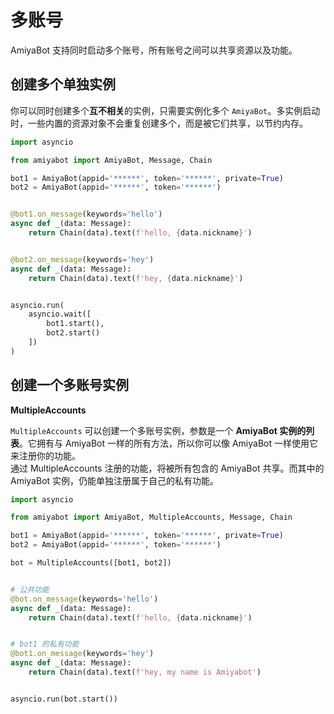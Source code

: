 # 多账号

AmiyaBot 支持同时启动多个账号，所有账号之间可以共享资源以及功能。

## 创建多个单独实例

你可以同时创建多个**互不相关**的实例，只需要实例化多个 `AmiyaBot`。多实例启动时，一些内置的资源对象不会重复创建多个，而是被它们共享，以节约内存。

```python
import asyncio

from amiyabot import AmiyaBot, Message, Chain

bot1 = AmiyaBot(appid='******', token='******', private=True)
bot2 = AmiyaBot(appid='******', token='******')


@bot1.on_message(keywords='hello')
async def _(data: Message):
    return Chain(data).text(f'hello, {data.nickname}')


@bot2.on_message(keywords='hey')
async def _(data: Message):
    return Chain(data).text(f'hey, {data.nickname}')


asyncio.run(
    asyncio.wait([
        bot1.start(),
        bot2.start()
    ])
)
```

## 创建一个多账号实例

**MultipleAccounts**

`MultipleAccounts` 可以创建一个多账号实例，参数是一个 **AmiyaBot 实例的列表**。它拥有与 AmiyaBot 一样的所有方法，所以你可以像 AmiyaBot 一样使用它来注册你的功能。<br>
通过 MultipleAccounts 注册的功能，将被所有包含的 AmiyaBot 共享。而其中的 AmiyaBot 实例，仍能单独注册属于自己的私有功能。

```python {8}
import asyncio

from amiyabot import AmiyaBot, MultipleAccounts, Message, Chain

bot1 = AmiyaBot(appid='******', token='******', private=True)
bot2 = AmiyaBot(appid='******', token='******')

bot = MultipleAccounts([bot1, bot2])


# 公共功能
@bot.on_message(keywords='hello')
async def _(data: Message):
    return Chain(data).text(f'hello, {data.nickname}')


# bot1 的私有功能
@bot1.on_message(keywords='hey')
async def _(data: Message):
    return Chain(data).text(f'hey, my name is Amiyabot')


asyncio.run(bot.start())
```
